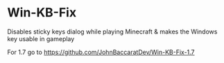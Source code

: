 # Win-KB-Fix
Disables sticky keys dialog while playing Minecraft & makes the Windows key usable in gameplay

For 1.7 go to https://github.com/JohnBaccaratDev/Win-KB-Fix-1.7

